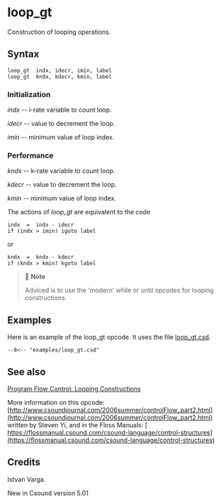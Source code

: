 <!--
id:loop_gt
category:Instrument Control:Program Flow Control
-->
# loop_gt
Construction of looping operations.

## Syntax
``` csound-orc
loop_gt  indx, idecr, imin, label
loop_gt  kndx, kdecr, kmin, label
```

### Initialization

_indx_ -- i-rate variable to count loop.

_idecr_ -- value to decrement the loop.

_imin_ -- minimum value of loop index.

### Performance

_kndx_ -- k-rate variable to count loop.

_kdecr_ -- value to decrement the loop.

_kmin_ -- minimum value of loop index.

The actions of _loop\_gt_ are equivalent to the code

``` csound-orc
indx  =  indx - idecr
if (indx > imin) igoto label
```

or

``` csound-orc
kndx  =  kndx - kdecr
if (kndx > kmin) kgoto label
```

> :memo: **Note**
> 
> Adviced is to use the 'modern' while or until opcodes for looping constructions.

## Examples

Here is an example of the loop_gt opcode. It uses the file [loop_gt.csd](../../examples/loop_gt.csd).

``` csound-csd title="Example of the loop_gt opcode." linenums="1"
--8<-- "examples/loop_gt.csd"
```

## See also

[Program Flow Control: Looping Constructions](../../control/pgmctl)

More information on this opcode: [http://www.csoundjournal.com/2006summer/controlFlow_part2.html](http://www.csoundjournal.com/2006summer/controlFlow_part2.html) written by Steven Yi, and in the Floss Manuals: [ https://flossmanual.csound.com/csound-language/control-structures](https://flossmanual.csound.com/csound-language/control-structures)

## Credits

Istvan Varga.

New in Csound version 5.01
